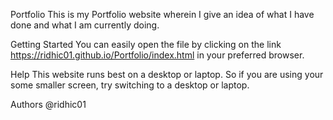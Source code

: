 Portfolio
This is my Portfolio website wherein I give an idea of what I have done and what I am currently doing.

Getting Started
You can easily open the file by clicking on the link https://ridhic01.github.io/Portfolio/index.html in your preferred browser.

Help
This website runs best on a desktop or laptop. So if you are using your some smaller screen, try switching to a desktop or laptop.

Authors
@ridhic01

